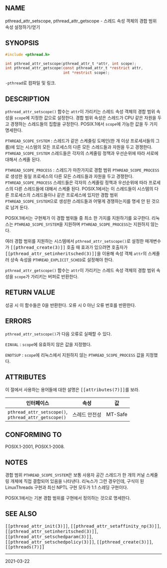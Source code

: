 ## NAME

pthread_attr_setscope, pthread_attr_getscope - 스레드 속성 객체의 경합 범위 속성 설정하기/얻기

## SYNOPSIS

```c
#include <pthread.h>

int pthread_attr_setscope(pthread_attr_t *attr, int scope);
int pthread_attr_getscope(const pthread_attr_t *restrict attr,
                          int *restrict scope);
```

`-pthread`로 컴파일 및 링크.

## DESCRIPTION

`pthread_attr_setscope()` 함수는 `attr`이 가리키는 스레드 속성 객체의 경합 범위 속성을 `scope`에 지정한 값으로 설정한다. 경합 범위 속성은 스레드가 CPU 같은 자원을 두고 경쟁하는 스레드들의 집합을 규정한다. POSIX.1에서 `scope`에 가능한 값을 두 가지 명세한다.

`PTHREAD_SCOPE_SYSTEM`
:   스레드가 같은 스케줄링 도메인(한 개 이상 프로세서들의 그룹)에 있는 시스템의 모든 프로세스의 다른 모든 스레드들과 자원을 두고 경쟁한다. `PTHREAD_SCOPE_SYSTEM` 스레드들은 각자의 스케줄링 정책과 우선순위에 따라 서로에 대해서 스케줄 된다.

`PTHREAD_SCOPE_PROCESS`
:   스레드가 마찬가지로 경합 범위 `PTHREAD_SCOPE_PROCESS`로 생성한 동일 프로세스의 다른 모든 스레드들과 자원을 두고 경쟁한다. `PTHREAD_SCOPE_PROCESS` 스레드들은 각자의 스케줄링 정책과 우선순위에 따라 프로세스의 다른 스레드들에 대해서 스케줄 된다. POSIX.1에서는 이 스레드들이 시스템의 다른 프로세스의 스레드들이나 같은 프로세스에 있지만 경합 범위 `PTHREAD_SCOPE_SYSTEM`으로 생성한 스레드들과 어떻게 경쟁하는지를 명세 안 된 것으로 남겨 둔다.

POSIX.1에서는 구현체가 이 경합 범위들 중 최소 한 가지를 지원하기를 요구한다. 리눅스는 `PTHREAD_SCOPE_SYSTEM`을 지원하며 `PTHREAD_SCOPE_PROCESS`는 지원하지 않는다.

여러 경합 범위를 지원하는 시스템에서 `pthread_attr_setscope()`로 설정한 매개변수가 <tt>[[pthread_create(3)]]</tt> 호출 때 효과가 있으려면 호출자가 <tt>[[pthread_attr_setinheritsched(3)]]</tt>을 이용해 속성 객체 `attr`의 스케줄러 상속 속성을 `PTHREAD_EXPLICIT_SCHED`로 설정해야 한다.

`pthread_attr_getscope()` 함수는 `attr`이 가리키는 스레드 속성 객체의 경합 범위 속성을 `scope`가 가리키는 버퍼로 반환한다.

## RETURN VALUE

성공 시 이 함수들은 0을 반환한다. 오류 시 0 아닌 오류 번호를 반환한다.

## ERRORS

`pthread_attr_setscope()`가 다음 오류로 실패할 수 있다.

`EINVAL`
:   `scope`에 유효하지 않은 값을 지정했다.

`ENOTSUP`
:   `scope`에 리눅스에서 지원하지 않는 `PTHREAD_SCOPE_PROCESS` 값을 지정했다.

## ATTRIBUTES

이 절에서 사용하는 용어들에 대한 설명은 <tt>[[attributes(7)]]</tt>를 보라.

| 인터페이스 | 속성 | 값 |
| --- | --- | --- |
| `pthread_attr_setscope()`,<br>`pthread_attr_getscope()` | 스레드 안전성 | MT-Safe |

## CONFORMING TO

POSIX.1-2001, POSIX.1-2008.

## NOTES

경합 범위 `PTHREAD_SCOPE_SYSTEM`은 보통 사용자 공간 스레드가 한 개의 커널 스케줄링 개체에 직접 결합되어 있음을 나타낸다. 리눅스가 그런 경우인데, 구식이 된 LinuxThreads 구현과 최신 NPTL 구현 모두가 1:1 스레딩 구현이다.

POSIX.1에서는 기본 경합 범위를 구현에서 정의하는 것으로 명세한다.

## SEE ALSO

<tt>[[pthread_attr_init(3)]]</tt>, <tt>[[pthread_attr_setaffinity_np(3)]]</tt>, <tt>[[pthread_attr_setinheritsched(3)]]</tt>, <tt>[[pthread_attr_setschedparam(3)]]</tt>, <tt>[[pthread_attr_setschedpolicy(3)]]</tt>, <tt>[[pthread_create(3)]]</tt>, <tt>[[pthreads(7)]]</tt>

----

2021-03-22
